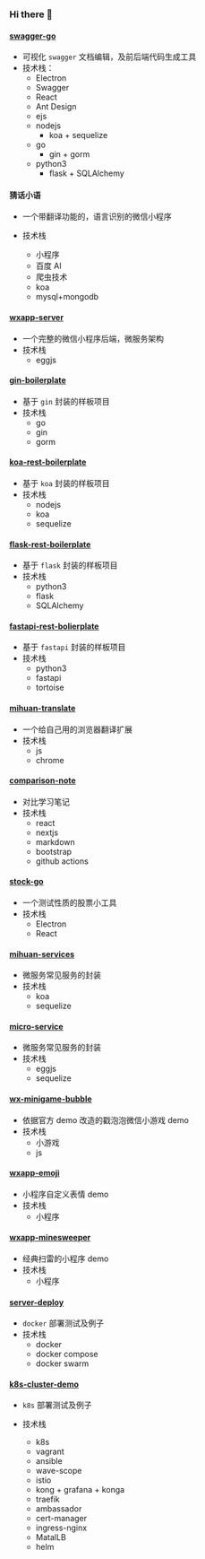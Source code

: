 ### Hi there 👋

#### [swagger-go](https://github.com/fishjar/swagger-go)

- 可视化 `swagger` 文档编辑，及前后端代码生成工具
- 技术栈：
  - Electron
  - Swagger
  - React
  - Ant Design
  - ejs
  - nodejs
    - koa + sequelize
  - go
    - gin + gorm
  - python3
    - flask + SQLAlchemy

#### 猜话小语

- 一个带翻译功能的，语言识别的微信小程序
- 技术栈

  - 小程序
  - 百度 AI
  - 爬虫技术
  - koa
  - mysql+mongodb

#### [wxapp-server](https://github.com/fishjar/wxapp-server)

- 一个完整的微信小程序后端，微服务架构
- 技术栈
  - eggjs

#### [gin-boilerplate](https://github.com/fishjar/gin-boilerplate)

- 基于 `gin` 封装的样板项目
- 技术栈
  - go
  - gin
  - gorm

#### [koa-rest-boilerplate](https://github.com/fishjar/koa-rest-boilerplate)

- 基于 `koa` 封装的样板项目
- 技术栈
  - nodejs
  - koa
  - sequelize

#### [flask-rest-boilerplate](https://github.com/fishjar/flask-rest-boilerplate)

- 基于 `flask` 封装的样板项目
- 技术栈
  - python3
  - flask
  - SQLAlchemy

#### [fastapi-rest-bolierplate](https://github.com/fishjar/fastapi-rest-bolierplate)

- 基于 `fastapi` 封装的样板项目
- 技术栈
  - python3
  - fastapi
  - tortoise

#### [mihuan-translate](https://github.com/fishjar/mihuan-translate)

- 一个给自己用的浏览器翻译扩展
- 技术栈
  - js
  - chrome

#### [comparison-note](https://github.com/fishjar/comparison-note)

- 对比学习笔记
- 技术栈
  - react
  - nextjs
  - markdown
  - bootstrap
  - github actions

#### [stock-go](https://github.com/fishjar/stock-go)

- 一个测试性质的股票小工具
- 技术栈
  - Electron
  - React

#### [mihuan-services](https://github.com/fishjar/mihuan-services)

- 微服务常见服务的封装
- 技术栈
  - koa
  - sequelize

#### [micro-service](https://github.com/fishjar/micro-service)

- 微服务常见服务的封装
- 技术栈
  - eggjs
  - sequelize

#### [wx-minigame-bubble](https://github.com/fishjar/wx-minigame-bubble)

- 依据官方 demo 改造的戳泡泡微信小游戏 demo
- 技术栈
  - 小游戏
  - js

#### [wxapp-emoji](https://github.com/fishjar/wxapp-emoji)

- 小程序自定义表情 demo
- 技术栈
  - 小程序

#### [wxapp-minesweeper](https://github.com/fishjar/wxapp-minesweeper)

- 经典扫雷的小程序 demo
- 技术栈
  - 小程序

#### [server-deploy](https://github.com/fishjar/server-deploy)

- `docker` 部署测试及例子
- 技术栈
  - docker
  - docker compose
  - docker swarm

#### [k8s-cluster-demo](https://github.com/fishjar/k8s-cluster-demo)

- `k8s` 部署测试及例子
- 技术栈

  - k8s
  - vagrant
  - ansible
  - wave-scope
  - istio
  - kong + grafana + konga
  - traefik
  - ambassador
  - cert-manager
  - ingress-nginx
  - MatalLB
  - helm

  <!--
  **fishjar/fishjar** is a ✨ _special_ ✨ repository because its `README.md` (this file) appears on your GitHub profile.

Here are some ideas to get you started:

- 🔭 I’m currently working on ...
- 🌱 I’m currently learning ...
- 👯 I’m looking to collaborate on ...
- 🤔 I’m looking for help with ...
- 💬 Ask me about ...
- 📫 How to reach me: ...
- 😄 Pronouns: ...
- ⚡ Fun fact: ...
  -->
